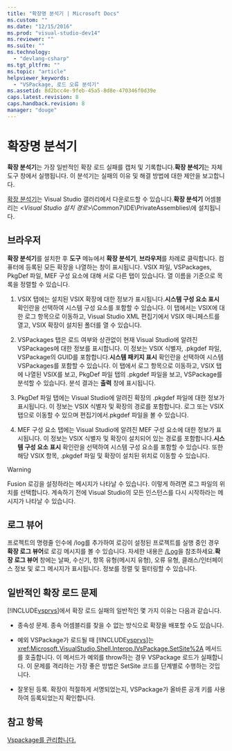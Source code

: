 ```yaml
---
title: "확장명 분석기 | Microsoft Docs"
ms.custom: ""
ms.date: "12/15/2016"
ms.prod: "visual-studio-dev14"
ms.reviewer: ""
ms.suite: ""
ms.technology: 
  - "devlang-csharp"
ms.tgt_pltfrm: ""
ms.topic: "article"
helpviewer_keywords: 
  - "VSPackage, 로드 오류 분석기"
ms.assetid: 8d2bcc4e-9feb-45a5-8d8e-470346f0d39e
caps.latest.revision: 8
caps.handback.revision: 8
manager: "douge"
---
```

# 확장명 분석기
**확장 분석기**는 가장 일반적인 확장 로드 실패를 캡처 및 기록합니다.**확장 분석기**는 자체 도구 창에서 실행됩니다. 이 분석기는 실패의 이유 및 해결 방법에 대한 제안을 보고합니다.  
  
 [확장 분석기](http://go.microsoft.com/fwlink/?LinkId=205840)는 Visual Studio 갤러리에서 다운로드할 수 있습니다.**확장 분석기** 어셈블리는 \<*Visual Studio 설치 경로*\>\\Common7\\IDE\\PrivateAssemblies\\에 설치됩니다.  
  
## 브라우저  
 **확장 분석기**를 설치한 후 **도구** 메뉴에서 **확장 분석기**, **브라우저**를 차례로 클릭합니다. 컴퓨터에 등록된 모든 확장을 나열하는 창이 표시됩니다. VSIX 파일, VSPackages, PkgDef 파일, MEF 구성 요소에 대해 서로 다른 탭이 있습니다. 열 이름을 기준으로 목록을 정렬할 수 있습니다.  
  
1.  VSIX 탭에는 설치된 VSIX 확장에 대한 정보가 표시됩니다.**시스템 구성 요소 표시** 확인란을 선택하여 시스템 구성 요소를 포함할 수 있습니다. 이 탭에서는 VSIX에 대한 로그 항목으로 이동하고, Visual Studio XML 편집기에서 VSIX 매니페스트를 열고, VSIX 확장이 설치된 폴더를 열 수 있습니다.  
  
2.  VSPackages 탭은 로드 여부와 상관없이 현재 Visual Studio에 알려진 VSPackages에 대한 정보를 표시합니다. 이 정보는 VSIX 식별자, .pkgdef 파일, VSPackage의 GUID를 포함합니다.**시스템 패키지 표시** 확인란을 선택하여 시스템 VSPackages를 포함할 수 있습니다. 이 탭에서 로그 항목으로 이동하고, VSIX 탭에 나열된 VSIX를 보고, PkgDef 파일 탭의 .pkgdef 파일을 보고, VSPackage를 분석할 수 있습니다. 분석 결과는 **출력** 창에 표시됩니다.  
  
3.  PkgDef 파일 탭에는 Visual Studio에 알려진 확장의 .pkgdef 파일에 대한 정보가 표시됩니다. 이 정보는 VSIX 식별자 및 확장의 경로를 포함합니다. 로그 또는 VSIX 탭으로 이동할 수 있으며 편집기에서.pkgdef 파일을 볼 수 있습니다.  
  
4.  MEF 구성 요소 탭에는 Visual Studio에 알려진 MEF 구성 요소에 대한 정보가 표시됩니다. 이 정보는 VSIX 식별자 및 확장이 설치되어 있는 경로를 포함합니다.**시스템 구성 요소 표시** 확인란을 선택하여 시스템 구성 요소를 포함할 수 있습니다. 또한 해당 VSIX 항목, .pkgdef 파일 및 확장이 설치된 위치로 이동할 수 있습니다.  
  
> [!WARNING]
>  Fusion 로깅을 설정하라는 메시지가 나타날 수 있습니다. 이렇게 하려면 로그 파일의 위치를 선택합니다. 계속하기 전에 Visual Studio의 모든 인스턴스를 다시 시작하라는 메시지가 나타날 수 있습니다.  
  
## 로그 뷰어  
 프로젝트의 명령줄 인수에 \/log를 추가하여 로깅이 설정된 프로젝트를 실행 중인 경우 **확장 로그 뷰어**로 로깅 메시지를 볼 수 있습니다. 자세한 내용은 [\/Log](../ide/reference/log-devenv-exe.md)을 참조하세요.**확장 로그 뷰어** 창에는 날짜, 수신기, 항목 유형\(메시지 유형\), 오류 유형, 클래스\/인터페이스 정보 및 로그 메시지가 표시됩니다. 정보를 정렬 및 필터링할 수 있습니다.  
  
## 일반적인 확장 로드 문제  
 [!INCLUDE[vsprvs](../code-quality/includes/vsprvs_md.md)]에서 확장 로드 실패의 일반적인 몇 가지 이유는 다음과 같습니다.  
  
-   종속성 문제. 종속 어셈블리를 찾을 수 없는 방식으로 확장을 배포할 수도 있습니다.  
  
-   예외 VSPackage가 로드될 때 [!INCLUDE[vsprvs](../code-quality/includes/vsprvs_md.md)]는 <xref:Microsoft.VisualStudio.Shell.Interop.IVsPackage.SetSite%2A> 메서드를 호출합니다. 이 메서드가 예외를 throw하는 경우 VSPackage 로드가 실패합니다. 이 문제를 격리하는 가장 좋은 방법은 SetSite 코드를 단계별로 수행하는 것입니다.  
  
-   잘못된 등록. 확장이 적절하게 서명되었는지, VSPackage가 올바른 공개 키를 사용하여 등록되었는지 확인합니다.  
  
## 참고 항목  
 [Vspackage를 관리합니다.](../extensibility/managing-vspackages.md)